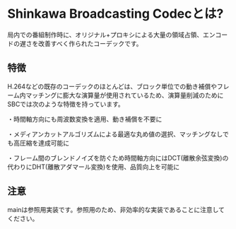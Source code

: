 # Shinkawa Broadcasting Codecとは?
局内での番組制作時に、オリジナル+プロキシによる大量の領域占領、エンコードの遅さを改善すべく作られたコーデックです。
## 特徴
H.264などの既存のコーデックのほとんどは、ブロック単位での動き補償やフレーム内マッチングに膨大な演算量が使用されているため、演算量削減のためにSBCでは次のような特徴を持っています。

・時間軸方向にも周波数変換を適用、動き補償を不要に

・メディアンカットアルゴリズムによる最適な丸め値の選択、マッチングなしでも高圧縮を達成可能に

・フレーム間のブレンドノイズを防ぐため時間軸方向にはDCT(離散余弦変換)の代わりにDHT(離散アダマール変換)を使用、品質向上を可能に
## 注意
mainは参照用実装です。参照用のため、非効率的な実装であることに注意してください。
